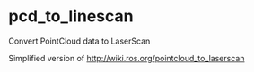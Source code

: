# pcd_to_linescan
Convert PointCloud data to LaserScan

Simplified version of http://wiki.ros.org/pointcloud_to_laserscan
